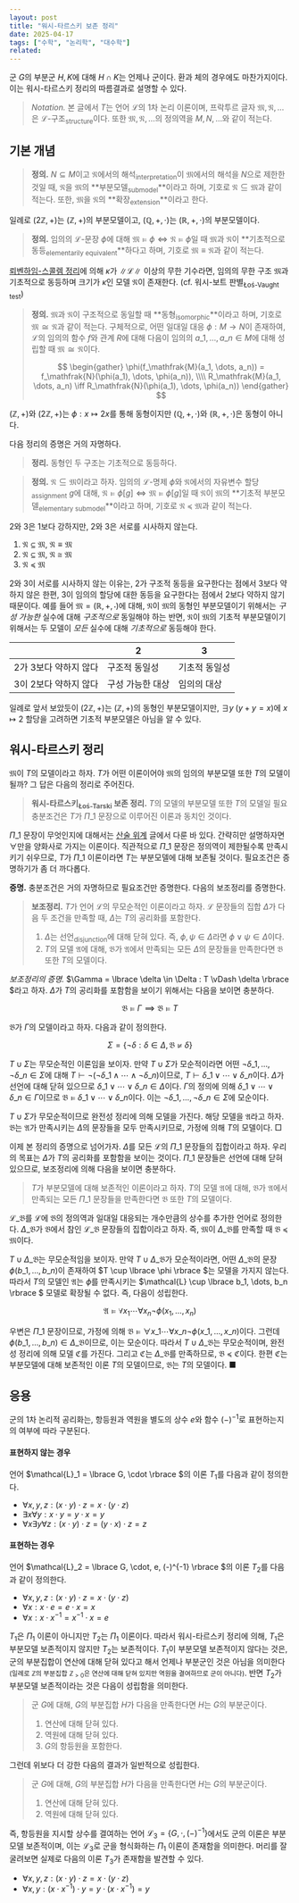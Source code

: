 ```yaml
---
layout: post
title: "워시-타르스키 보존 정리"
date: 2025-04-17
tags: ["수학", "논리학", "대수학"]
related:
---
```


군 $G$의 부분군 $H, K$에 대해 $H \cap K$는 언제나 군이다. 환과 체의 경우에도 마찬가지이다. 이는 워시-타르스키 정리의 따름결과로 설명할 수 있다.

> _Notation._ 본 글에서 $T$는 언어 $\mathcal{L}$의 1차 논리 이론이며, 프락투르 글자 $\mathfrak{M}, \mathfrak{N}, \dots$은 $\mathcal{L}$-구조<sub>structure</sub>이다. 또한 $\mathfrak{M}, \mathfrak{N}, \dots$의 정의역을 $M, N, \dots$와 같이 적는다.

## 기본 개념

> **정의.** $N \subseteq M$이고 $\mathfrak{N}$에서의 해석<sub>interpretation</sub>이 $\mathfrak{M}$에서의 해석을 $N$으로 제한한 것일 때, $\mathfrak{N}$을 $\mathfrak{M}$의 **부분모델<sub>submodel</sub>**이라고 하며, 기호로 $\mathfrak{N} \subseteq \mathfrak{M}$과 같이 적는다. 또한, $\mathfrak{M}$을 $\mathfrak{N}$의 **확장<sub>extension</sub>**이라고 한다.

일례로 $(2\mathbb{Z}, +)$는 $(\mathbb{Z}, +)$의 부분모델이고, $(\mathbb{Q}, +, \cdot)$는 $(\mathbb{R}, +, \cdot)$의 부분모델이다.

> **정의.** 임의의 $\mathcal{L}$-문장 $\phi$에 대해 $\mathfrak{M} \vDash \phi \iff \mathfrak{N} \vDash \phi$일 때 $\mathfrak{M}$과 $\mathfrak{N}$이 **기초적으로 동등<sub>elementarily equivalent</sub>**하다고 하며, 기호로 $\mathfrak{M} \equiv \mathfrak{N}$과 같이 적는다.

[뢰벤하임-스콜렘 정리](https://dimenerno.github.io/2025/04/10/completeness-theorem/)에 의해 $\kappa$가 $\|\mathcal{L}\|$ 이상의 무한 기수라면, 임의의 무한 구조 $\mathfrak{M}$과 기초적으로 동등하며 크기가 $\kappa$인 모델 $\mathfrak{N}$이 존재한다. (cf. 워시-보트 판별<sub>Łoś-Vaught test</sub>)

> **정의.** $\mathfrak{M}$과 $\mathfrak{N}$이 구조적으로 동일할 때 **동형<sub>isomorphic</sub>**이라고 하며, 기호로 $\mathfrak{M} \cong \mathfrak{N}$과 같이 적는다. 구체적으로, 어떤 일대일 대응 $\phi: M \to N$이 존재하여, $\mathcal{L}$의 임의의 함수 $f$와 관계 $R$에 대해 다음이 임의의 $a\_1, \dots, a\_n \in M$에 대해 성립할 때 $\mathfrak{M} \cong \mathfrak{N}$이다.
>
> $$
> \begin{gather}
> \phi(f_\mathfrak{M}(a_1, \dots, a_n)) = f_\mathfrak{N}(\phi(a_1), \dots, \phi(a_n)), \\\\
> R_\mathfrak{M}(a_1, \dots, a_n) \iff R_\mathfrak{N}(\phi(a_1), \dots, \phi(a_n))
> \end{gather}
> $$

$(\mathbb{Z}, +)$와 $(2\mathbb{Z}, +)$는 $\phi: x \mapsto 2x$를 통해 동형이지만 $(\mathbb{Q}, +, \cdot)$와 $(\mathbb{R}, +, \cdot)$은 동형이 아니다.

다음 정리의 증명은 거의 자명하다.

> **정리.** 동형인 두 구조는 기초적으로 동등하다.

> **정의.** $\mathfrak{N} \subseteq \mathfrak{M}$이라고 하자. 임의의 $\mathcal{L}$-명제 $\phi$와 $\mathfrak{N}$에서의 자유변수 할당<sub>assignment</sub> $g$에 대해, $\mathfrak{N} \vDash \phi[g] \iff \mathfrak{M} \vDash \phi[g]$일 때 $\mathfrak{N}$이 $\mathfrak{M}$의 **기초적 부분모델<sub>elementary submodel</sub>**이라고 하며, 기호로 $\mathfrak{N} \preceq \mathfrak{M}$과 같이 적는다.

2와 3은 1보다 강하지만, 2와 3은 서로를 시사하지 않는다.

1. $\mathfrak{N} \subseteq \mathfrak{M}$, $\mathfrak{N} \equiv \mathfrak{M}$
2. $\mathfrak{N} \subseteq \mathfrak{M}$, $\mathfrak{N} \cong \mathfrak{M}$
3. $\mathfrak{N} \preceq \mathfrak{M}$

2와 3이 서로를 시사하지 않는 이유는, 2가 구조적 동등을 요구한다는 점에서 3보다 약하지 않은 한편, 3이 임의의 할당에 대한 동등을 요구한다는 점에서 2보다 약하지 않기 때문이다. 예를 들어 $\mathfrak{M} = (\mathbb{R}, +, \cdot)$에 대해, $\mathfrak{N}$이 $\mathfrak{M}$의 동형인 부분모델이기 위해서는 _구성 가능한_ 실수에 대해 _구조적으로_ 동일해야 하는 반면, $\mathfrak{N}$이 $\mathfrak{M}$의 기초적 부분모델이기 위해서는 두 모델이 _모든_ 실수에 대해 _기초적으로_ 동등해야 한다.

|                       | 2                | 3             |
| --------------------- | ---------------- | ------------- |
| 2가 3보다 약하지 않다 | 구조적 동일성    | 기초적 동일성 |
| 3이 2보다 약하지 않다 | 구성 가능한 대상 | 임의의 대상   |

일례로 앞서 보았듯이 $(2\mathbb{Z}, +)$는 $(\mathbb{Z}, +)$의 동형인 부분모델이지만, $\exists y \; (y + y = x)$에 $x \mapsto 2$ 할당을 고려하면 기초적 부분모델은 아님을 알 수 있다.

## 워시-타르스키 정리

$\mathfrak{M}$이 $T$의 모델이라고 하자. $T$가 어떤 이론이어야 $\mathfrak{M}$의 임의의 부분모델 또한 $T$의 모델이 될까? 그 답은 다음의 정리로 주어진다.

> **워시-타르스키<sub>Łoś-Tarski</sub> 보존 정리.** $T$의 모델의 부분모델 또한 $T$의 모델일 필요충분조건은 $T$가 $\Pi\_1$ 문장으로 이루어진 이론과 동치인 것이다.

$\Pi\_1$ 문장이 무엇인지에 대해서는 [산술 위계](https://dimenerno.github.io/2025/02/07/arithmetic-hierarchy/) 글에서 다룬 바 있다. 간략히만 설명하자면 $\forall$만을 양화사로 가지는 이론이다. 직관적으로 $\Pi\_1$ 문장은 정의역이 제한될수록 만족시키기 쉬우므로, $T$가 $\Pi\_1$ 이론이라면 $T$는 부분모델에 대해 보존될 것이다. 필요조건은 증명하기가 좀 더 까다롭다.

**증명.** 충분조건은 거의 자명하므로 필요조건만 증명한다. 다음의 보조정리를 증명한다.

> **보조정리.** $T$가 언어 $\mathcal{L}$의 무모순적인 이론이라고 하자. $\mathcal{L}$ 문장들의 집합 $\Delta$가 다음 두 조건을 만족할 때, $\Delta$는 $T$의 공리화를 포함한다.
>
> 1. $\Delta$는 선언<sub>disjunction</sub>에 대해 닫혀 있다. 즉, $\phi, \psi \in \Delta$라면 $\phi \lor \psi \in \Delta$이다.
> 2. $T$의 모델 $\mathfrak{A}$에 대해, $\mathfrak{B}$가 $\mathfrak{A}$에서 만족되는 모든 $\Delta$의 문장들을 만족한다면 $\mathfrak{B}$ 또한 $T$의 모델이다.

_보조정리의 증명._ $\Gamma = \lbrace  \delta \in \Delta : T \vDash \delta \rbrace $라고 하자. $\Delta$가 $T$의 공리화를 포함함을 보이기 위해서는 다음을 보이면 충분하다.

$$
\mathfrak{B} \vDash \Gamma \implies \mathfrak{B} \vDash T
$$

$\mathfrak{B}$가 $\Gamma$의 모델이라고 하자. 다음과 같이 정의한다.

$$
\Sigma = \{ \lnot \delta : \delta \in \Delta, \mathfrak{B} \not\vDash \delta \}
$$

$T \cup \Sigma$는 무모순적인 이론임을 보이자. 만약 $T \cup \Sigma$가 모순적이라면 어떤 $\lnot\delta\_1, \dots, \lnot\delta\_n \in \Sigma$에 대해 $T \vdash \lnot(\lnot\delta\_1 \land \cdots \land \lnot\delta\_n)$이므로, $T \vdash \delta\_1 \lor \cdots \lor \delta\_n$이다. $\Delta$가 선언에 대해 닫혀 있으므로 $\delta\_1 \lor \cdots \lor \delta\_n \in \Delta$이다. $\Gamma$의 정의에 의해 $\delta\_1 \lor \cdots \lor \delta\_n \in \Gamma$이므로 $\mathfrak{B} \vDash \delta\_1 \lor \cdots \lor \delta\_n$이다. 이는 $\lnot\delta\_1, \dots, \lnot\delta\_n \in \Sigma$에 모순이다.

$T \cup \Sigma$가 무모순적이므로 완전성 정리에 의해 모델을 가진다. 해당 모델을 $\mathfrak{A}$라고 하자. $\mathfrak{B}$는 $\mathfrak{A}$가 만족시키는 $\Delta$의 문장들을 모두 만족시키므로, 가정에 의해 $T$의 모델이다. □

이제 본 정리의 증명으로 넘어가자. $\Delta$를 모든 $\mathcal{L}$의 $\Pi\_1$ 문장들의 집합이라고 하자. 우리의 목표는 $\Delta$가 $T$의 공리화를 포함함을 보이는 것이다. $\Pi\_1$ 문장들은 선언에 대해 닫혀 있으므로, 보조정리에 의해 다음을 보이면 충분하다.

> $T$가 부분모델에 대해 보존적인 이론이라고 하자. $T$의 모델 $\mathfrak{A}$에 대해, $\mathfrak{B}$가 $\mathfrak{A}$에서 만족되는 모든 $\Pi\_1$ 문장들을 만족한다면 $\mathfrak{B}$ 또한 $T$의 모델이다.

$\mathcal{L}\_\mathfrak{B}$를 $\mathcal{L}$에 $\mathfrak{B}$의 정의역과 일대일 대응되는 개수만큼의 상수를 추가한 언어로 정의한다. $\Delta\_\mathfrak{B}$가 $\mathfrak{B}$에서 참인 $\mathcal{L}\_\mathfrak{B}$ 문장들의 집합이라고 하자. 즉, $\mathfrak{M}$이 $\Delta\_\mathfrak{B}$를 만족할 때 $\mathfrak{B} \preceq \mathfrak{M}$이다.

$T \cup \Delta\_{\mathfrak{B}}$는 무모순적임을 보이자. 만약 $T \cup \Delta\_{\mathfrak{B}}$가 모순적이라면, 어떤 $\Delta\_{\mathfrak{B}}$의 문장 $\phi(b\_1, \dots, b\_n)$이 존재하여 $T \cup \lbrace  \phi \rbrace $는 모델을 가지지 않는다. 따라서 $T$의 모델인 $\mathfrak{A}$는 $\phi$를 만족시키는 $\mathcal{L} \cup \lbrace b_1, \dots, b_n \rbrace $ 모델로 확장될 수 없다. 즉, 다음이 성립한다.

$$
\mathfrak{A} \vDash \forall x_1 \cdots \forall x_n \lnot \phi(x_1, \dots, x_n)
$$

우변은 $\Pi\_1$ 문장이므로, 가정에 의해 $\mathfrak{B} \vDash \forall x\_1 \cdots \forall x\_n \lnot \phi(x\_1, \dots, x\_n)$이다. 그런데 $\phi(b\_1, \dots, b\_n) \in \Delta\_\mathfrak{B}$이므로, 이는 모순이다. 따라서 $T \cup \Delta\_{\mathfrak{B}}$는 무모순적이며, 완전성 정리에 의해 모델 $\mathfrak{C}$를 가진다. 그리고 $\mathfrak{C}$는 $\Delta\_\mathfrak{B}$를 만족하므로, $\mathfrak{B} \preceq \mathfrak{C}$이다. 한편 $\mathfrak{C}$는 부분모델에 대해 보존적인 이론 $T$의 모델이므로, $\mathfrak{B}$는 $T$의 모델이다. ■

## 응용

군의 1차 논리적 공리화는, 항등원과 역원을 별도의 상수 $e$와 함수 $(-)^{-1}$로 표현하는지의 여부에 따라 구분된다.

#### 표현하지 않는 경우

언어 $\mathcal{L}_1 = \lbrace  G, \cdot \rbrace $의 이론 $T_1$를 다음과 같이 정의한다.

- $\forall x, y, z : (x \cdot y) \cdot z = x \cdot (y \cdot z)$
- $\exists x \forall y : x \cdot y = y \cdot x = y$
- $\forall x \exists y \forall z : (x \cdot y) \cdot z = (y \cdot x) \cdot z = z$

#### 표현하는 경우

언어 $\mathcal{L}_2 = \lbrace  G, \cdot, e, (-)^{-1} \rbrace $의 이론 $T_2$를 다음과 같이 정의한다.

- $\forall x, y, z : (x \cdot y) \cdot z = x \cdot (y \cdot z)$
- $\forall x : x \cdot e = e \cdot x = x$
- $\forall x : x \cdot x^{-1} = x^{-1} \cdot x = e$

$T_1$은 $\Pi_1$ 이론이 아니지만 $T_2$는 $\Pi_1$ 이론이다. 따라서 워시-타르스키 정리에 의해, $T_1$은 부분모델 보존적이지 않지만 $T_2$는 보존적이다. $T_1$이 부분모델 보존적이지 않다는 것은, 군의 부분집합이 연산에 대해 닫혀 있다고 해서 언제나 부분군인 것은 아님을 의미한다<small>(일례로 $\mathbb{Z}$의 부분집합 $\mathbb{Z}_{> 0}$은 연산에 대해 닫혀 있지만 역원을 결여하므로 군이 아니다)</small>. 반면 $T_2$가 부분모델 보존적이라는 것은 다음이 성립함을 의미한다.

> 군 $G$에 대해, $G$의 부분집합 $H$가 다음을 만족한다면 $H$는 $G$의 부분군이다.
>
> 1. 연산에 대해 닫혀 있다.
> 2. 역원에 대해 닫혀 있다.
> 3. $G$의 항등원을 포함한다.

그런데 위보다 더 강한 다음의 결과가 일반적으로 성립한다.

> 군 $G$에 대해, $G$의 부분집합 $H$가 다음을 만족한다면 $H$는 $G$의 부분군이다.
>
> 1. 연산에 대해 닫혀 있다.
> 2. 역원에 대해 닫혀 있다.

즉, 항등원을 지시할 상수를 결여하는 언어 $\mathcal{L}_3 = \lbrace  G, \cdot, (-)^{-1} \rbrace$에서도 군의 이론은 부분모델 보존적이며, 이는 $\mathcal{L}_3$로 군을 형식화하는 $\Pi_1$ 이론이 존재함을 의미한다. 머리를 잘 굴려보면 실제로 다음의 이론 $T_3$가 존재함을 발견할 수 있다.

- $\forall x, y, z : (x \cdot y) \cdot z = x \cdot (y \cdot z)$
- $\forall x, y : (x \cdot x^{-1}) \cdot y = y \cdot (x \cdot x^{-1}) = y$
